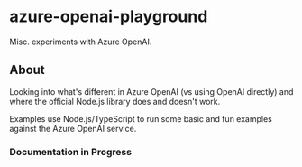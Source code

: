 # azure-openai-playground

Misc. experiments with Azure OpenAI.

## About

Looking into what's different in Azure OpenAI (vs using OpenAI directly)
and where the official Node.js library does and doesn't work.

Examples use Node.js/TypeScript to run some basic and fun examples against
the Azure OpenAI service.

### Documentation in Progress
